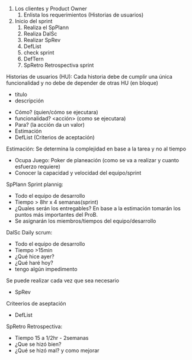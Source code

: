 1. Los clientes y Product Owner
   1. Enlista los requerimientos (Historias de usuarios)
2. Inicio del sprint
   1. Realiza el SpPlann
   2. Realiza DalSc
   3. Realizar SpRev
   4. DefList
   5. check sprint
   6. DefTern
   7. SpRetro Retrospectiva sprint

Historias de usuarios (HU): <!-- tambíen se pueden referir a otros sistemas-->
Cada historia debe de cumplir una única funcionalidad y no debe de depender de otras HU (en bloque)
- titulo
- descripción
<!-- Los requerimientos se escriben empezando de los más importantes (con mayor detalle) y a los menos importantes -->
<!-- Cada uno de los bloques - items (ProB-I) se dividen en tareas técnicas -->
  - Cómo? <rol> (quien/cómo se ejecutara)
  - funcionalidad? <acción> (como se ejecutara)
  - Para? <veneficios> (la acción da un valor)
- Estimación
- DefList (Criterios de aceptación)

Estimación:
Se determina la complejidad en base a la tarea y no al tiempo
- Ocupa Juego: Poker de planeación (como se va a realizar y cuanto esfuerzo requiere)
- Conocer la capacidad y velocidad del equipo/sprint
  <!-- ayuda a analizar la complejidad de cada tarea -->

<!-- ----------------Sprint--------------------- -->

SpPlann Sprint plannig:
- Todo el equipo de desarrollo
- Tiempo > 8hr x 4 semanas(sprint)
- ¿Quales serán los entregables? En base a la estimación tomarán los puntos más importantes del ProB.
- Se asignarán los miembros/tiempos del equipo/desarrollo

DalSc Daily scrum:
- Todo el equipo de desarrollo
- Tiempo >15min
- ¿Qué hice ayer?
- ¿Qué haré hoy?
- tengo algún impedimento

Se puede realizar cada vez que sea necesario
  - SpRev
  <!-- Y se pasara al Product Owner para que pueda modificar ProB y así trabajar en el proximo sprint -->
Criteerios de aseptación
  - DefList

SpRetro Retrospectiva:
- Tiempo 15 a 1/2hr - 2semanas
- ¿Que se hizó bien?
- ¿Qué se hizó mal? y como mejorar
